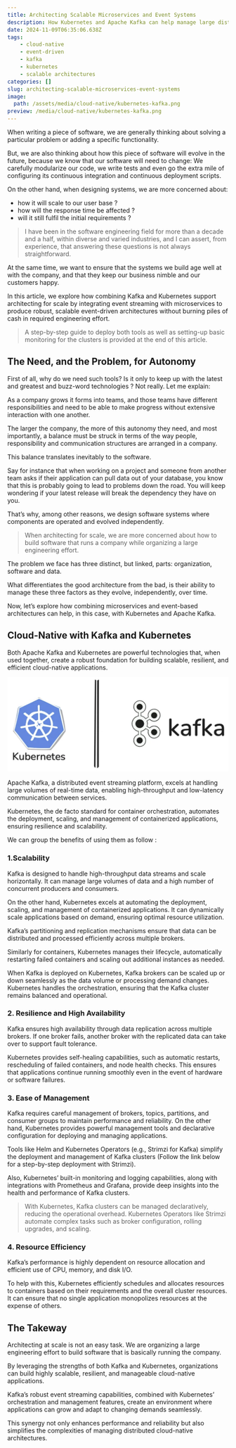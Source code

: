 ```yaml
---
title: Architecting Scalable Microservices and Event Systems
description: How Kubernetes and Apache Kafka can help manage large distributed systems
date: 2024-11-09T06:35:06.638Z
tags:
    - cloud-native
    - event-driven
    - kafka
    - kubernetes
    - scalable architectures
categories: []
slug: architecting-scalable-microservices-event-systems
image:
  path: /assets/media/cloud-native/kubernetes-kafka.png
preview: /media/cloud-native/kubernetes-kafka.png
---
```


When writing a piece of software, we are generally thinking about solving a
particular problem or adding a specific functionality.

But, we are also thinking about how this piece of software will evolve in the
future, because we know that our software will need to change: We carefully
modularize our code, we write tests and even go the extra mile of configuring
its continuous integration and continuous deployment scripts.

On the other hand, when designing systems, we are more concerned about:

- how it will scale to our user base ?
- how will the response time be affected ?
- will it still fulfil the initial requirements ?

> I have been in the software engineering field for more than a decade and a
half, within diverse and varied industries, and I can assert, from experience,
that answering these questions is not always straightforward.

At the same time, we want to ensure that the systems we build age well at with
the company, and that they keep our business nimble and our customers happy.

In this article, we explore how combining Kafka and Kubernetes support
architecting for scale by integrating event streaming with microservices to
produce robust, scalable event-driven architectures without burning piles of
cash in required engineering effort.

> A step-by-step guide to deploy both tools as well as setting-up basic
monitoring for the clusters is provided at the end of this article.

## The Need, and the Problem, for Autonomy

First of all, why do we need such tools? Is it only to keep up with the latest
and greatest and buzz-word technologies ? Not really. Let me explain:

As a company grows it forms into teams, and those teams have different
responsibilities and need to be able to make progress without extensive
interaction with one another.

The larger the company, the more of this autonomy they need, and most
importantly, a balance must be struck in terms of the way people, responsibility
and communication structures are arranged in a company.

This balance translates inevitably to the software.

Say for instance that when working on a project and someone from another team
asks if their application can pull data out of your database, you know that this
is probably going to lead to problems down the road. You will keep wondering if
your latest release will break the dependency they have on you.

That’s why, among other reasons, we design software systems where components are
operated and evolved independently.

> When architecting for scale, we are more concerned about how to build software
that runs a company while organizing a large engineering effort.

The problem we face has three distinct, but linked, parts: organization,
software and data.

What differentiates the good architecture from the bad, is their ability to manage these three factors as they evolve, independently, over time.

Now, let’s explore how combining microservices and event-based architectures can
help, in this case, with Kubernetes and Apache Kafka.

## Cloud-Native with Kafka and Kubernetes

Both Apache Kafka and Kubernetes are powerful technologies that, when used
together, create a robust foundation for building scalable, resilient, and
efficient cloud-native applications.

![Kubernetes & Apache Kafka](/assets/media/cloud-native/kubernetes-kafka.png)

Apache Kafka, a distributed event streaming platform, excels at handling large
volumes of real-time data, enabling high-throughput and low-latency
communication between services.

Kubernetes, the de facto standard for container orchestration, automates the
deployment, scaling, and management of containerized applications, ensuring
resilience and scalability.

We can group the benefits of using them as follow :

### 1.Scalability

Kafka is designed to handle high-throughput data streams and scale horizontally.
It can manage large volumes of data and a high number of concurrent producers
and consumers.

On the other hand, Kubernetes excels at automating the deployment, scaling, and
management of containerized applications. It can dynamically scale applications
based on demand, ensuring optimal resource utilization.

Kafka’s partitioning and replication mechanisms ensure that data can be
distributed and processed efficiently across multiple brokers.

Similarly for containers, Kubernetes manages their lifecycle, automatically
restarting failed containers and scaling out additional instances as needed.

When Kafka is deployed on Kubernetes, Kafka brokers can be scaled up or down
seamlessly as the data volume or processing demand changes. Kubernetes handles
the orchestration, ensuring that the Kafka cluster remains balanced and
operational.

### 2. Resilience and High Availability

Kafka ensures high availability through data replication across multiple
brokers. If one broker fails, another broker with the replicated data can take
over to support fault tolerance.

Kubernetes provides self-healing capabilities, such as automatic restarts,
rescheduling of failed containers, and node health checks. This ensures that
applications continue running smoothly even in the event of hardware or software
failures.

### 3. Ease of Management

Kafka requires careful management of brokers, topics, partitions, and consumer
groups to maintain performance and reliability. On the other hand, Kubernetes
provides powerful management tools and declarative configuration for deploying
and managing applications.

Tools like Helm and Kubernetes Operators (e.g., Strimzi for Kafka) simplify the
deployment and management of Kafka clusters (Follow the link below for a
step-by-step deployment with Strimzi).

Also, Kubernetes’ built-in monitoring and logging capabilities, along with
integrations with Prometheus and Grafana, provide deep insights into the health
and performance of Kafka clusters.

> With Kubernetes, Kafka clusters can be managed declaratively, reducing the
operational overhead. Kubernetes Operators like Strimzi automate complex tasks
such as broker configuration, rolling upgrades, and scaling.

### 4. Resource Efficiency

Kafka’s performance is highly dependent on resource allocation and efficient use of CPU, memory, and disk I/O.

To help with this, Kubernetes efficiently schedules and allocates resources to containers based on their requirements and the overall cluster resources. It can ensure that no single application monopolizes resources at the expense of others.

## The Takeway

Architecting at scale is not an easy task. We are organizing a large engineering
effort to build software that is basically running the company.

By leveraging the strengths of both Kafka and Kubernetes, organizations can
build highly scalable, resilient, and manageable cloud-native applications.

Kafka’s robust event streaming capabilities, combined with Kubernetes’
orchestration and management features, create an environment where applications
can grow and adapt to changing demands seamlessly.

This synergy not only enhances performance and reliability but also simplifies
the complexities of managing distributed cloud-native architectures.
